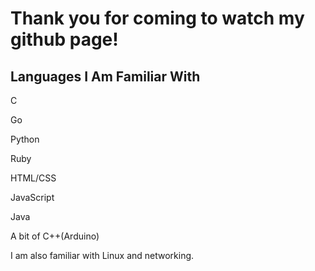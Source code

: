 # Thank you for coming to watch my github page!

## Languages I Am Familiar With
C

Go

Python

Ruby

HTML/CSS

JavaScript

Java

A bit of C++(Arduino)

I am also familiar with Linux and networking.
